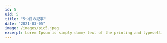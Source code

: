 ```yaml
---
id: 5
uid: 5
title: "5つ目の記事"
date: "2021-03-05"
image: /images/pic5.jpeg
excerpt: Lorem Ipsum is simply dummy text of the printing and typesetting industry. 
---
```

